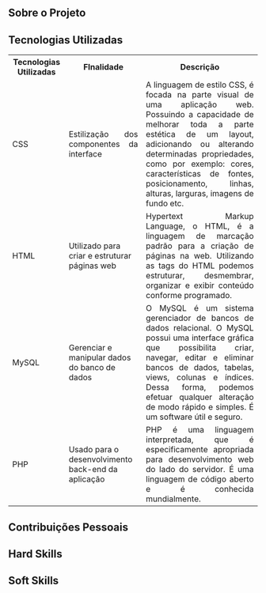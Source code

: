 ## **Sobre o Projeto**

## **Tecnologias Utilizadas**

<table>
    <tr>
        <th>Tecnologias Utilizadas</th>
        <th>FInalidade</th>
        <th>Descrição</th>
    </tr>
    <tr>
        <td>CSS</td>
        <td align="justify">Estilização dos componentes da interface</td>
        <td align="justify">
            A linguagem de estilo CSS, é focada na parte visual de uma aplicação web. Possuindo a capacidade de melhorar toda a parte estética de um layout, adicionando ou alterando determinadas propriedades, como por exemplo: cores,
            características de fontes, posicionamento, linhas, alturas, larguras, imagens de fundo etc.
        </td>
    </tr>
    <tr>
        <td>HTML</td>
        <td align="left">Utilizado para criar e estruturar páginas web</td>
        <td align="justify">
            Hypertext Markup Language, o HTML, é a linguagem de marcação padrão para a criação de páginas na web. Utilizando as tags do HTML podemos estruturar, desmembrar, organizar e exibir conteúdo conforme programado.
        </td>
    </tr>
    <tr>
        <td>MySQL</td>
        <td align="left">Gerenciar e manipular dados do banco de dados</td>
        <td align="justify">
            O MySQL é um sistema gerenciador de bancos de dados relacional. O MySQL possui uma interface gráfica que possibilita criar, navegar, editar e eliminar bancos de dados, tabelas, views, colunas e índices. Dessa forma, podemos
            efetuar qualquer alteração de modo rápido e simples. É um software útil e seguro.
        </td>
    </tr>
    <tr>
        <td>PHP</td>
        <td align="left">Usado para o desenvolvimento back-end da aplicação</td>
        <td align="justify">PHP é uma linguagem interpretada, que é especificamente apropriada para desenvolvimento web do lado do servidor. É uma linguagem de código aberto e é conhecida mundialmente.</td>
    </tr>
</table>

## **Contribuições Pessoais**

## **Hard Skills**

## **Soft Skills**
